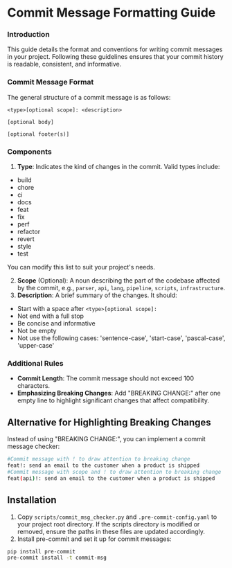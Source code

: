 # Commit Message Formatting Guide
### Introduction
This guide details the format and conventions for writing commit messages in your project. Following these guidelines ensures that your commit history is readable, consistent, and informative.
### Commit Message Format
The general structure of a commit message is as follows:
```
<type>[optional scope]: <description>

[optional body]

[optional footer(s)]
```
### Components
1. **Type**: Indicates the kind of changes in the commit. Valid types include:
- build
- chore
- ci
- docs
- feat
- fix
- perf
- refactor
- revert
- style
- test

You can modify this list to suit your project's needs.

2. **Scope** (Optional): A noun describing the part of the codebase affected by the commit, e.g., `parser`, `api`, `lang`, `pipeline`, `scripts`, `infrastructure`.
3. **Description**: A brief summary of the changes. It should:
- Start with a space after `<type>[optional scope]:`
- Not end with a full stop
- Be concise and informative
- Not be empty
- Not use the following cases: 'sentence-case', 'start-case', 'pascal-case', 'upper-case'
### Additional Rules
- **Commit Length**: The commit message should not exceed 100 characters.
- **Emphasizing Breaking Changes**: Add "BREAKING CHANGE:" after one empty line to highlight significant changes that affect compatibility.
## Alternative for Highlighting Breaking Changes
Instead of using "BREAKING CHANGE:", you can implement a commit message checker:

```bash
#Commit message with ! to draw attention to breaking change
feat!: send an email to the customer when a product is shipped
#Commit message with scope and ! to draw attention to breaking change
feat(api)!: send an email to the customer when a product is shipped
```

## Installation
1. Copy `scripts/commit_msg_checker.py` and `.pre-commit-config.yaml` to your project root directory. If the scripts directory is modified or removed, ensure the paths in these files are updated accordingly.
2. Install pre-commit and set it up for commit messages:
```bash
pip install pre-commit
pre-commit install -t commit-msg
```
